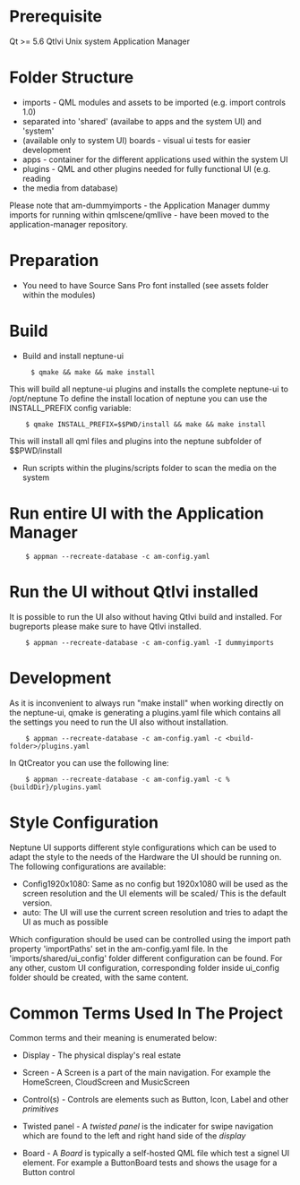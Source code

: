 # Prerequisite

Qt >= 5.6
QtIvi
Unix system
Application Manager

# Folder Structure

* imports - QML modules and assets to be imported (e.g. import controls 1.0)
* separated into 'shared' (availabe to apps and the system UI) and 'system'
* (available only to system UI) boards - visual ui tests for easier development
* apps - container for the different applications used within the system UI
* plugins - QML and other plugins needed for fully functional UI (e.g. reading
* the media from database)

Please note that am-dummyimports - the Application Manager dummy imports for running within
qmlscene/qmllive - have been moved to the application-manager repository.


# Preparation

* You need to have Source Sans Pro font installed (see assets folder within the modules)

# Build

* Build and install neptune-ui

        $ qmake && make && make install

This will build all neptune-ui plugins and installs the complete neptune-ui to /opt/neptune
To define the install location of neptune you can use the INSTALL_PREFIX config variable:

        $ qmake INSTALL_PREFIX=$$PWD/install && make && make install

This will install all qml files and plugins into the neptune subfolder of $$PWD/install

* Run scripts within the plugins/scripts folder to scan the media on the system

# Run entire UI with the Application Manager

        $ appman --recreate-database -c am-config.yaml

# Run the UI without QtIvi installed

It is possible to run the UI also without having QtIvi build and installed. For bugreports please make sure to have QtIvi installed.

        $ appman --recreate-database -c am-config.yaml -I dummyimports

# Development

As it is inconvenient to always run "make install" when working directly on the neptune-ui,
qmake is generating a plugins.yaml file which contains all the settings you need to run the
UI also without installation.

        $ appman --recreate-database -c am-config.yaml -c <build-folder>/plugins.yaml

In QtCreator you can use the following line:

        $ appman --recreate-database -c am-config.yaml -c %{buildDir}/plugins.yaml

# Style Configuration

Neptune UI supports different style configurations which can be used to adapt the style to the needs of the Hardware the UI should be running on.
The following configurations are available:

* Config1920x1080: Same as no config but 1920x1080 will be used as the screen resolution and the UI elements will be scaled/ This is the default version.
* auto: The UI will use the current screen resolution and tries to adapt the UI as much as possible

Which configuration should be used can be controlled using the import path property 'importPaths' set in the am-config.yaml file. In the 'imports/shared/ui_config' folder different configuration can be found. For any other, custom UI configuration, corresponding folder inside ui_config folder should be created, with the same content.

# Common Terms Used In The Project

Common terms and their meaning is enumerated below:

* Display - The physical display's real estate

* Screen - A Screen is a part of the main navigation. For example the HomeScreen, CloudScreen and MusicScreen

* Control(s) - Controls are elements such as Button, Icon, Label and other _primitives_

* Twisted panel - A _twisted panel_ is the indicater for swipe navigation which are found to the left and right hand side of the _display_

* Board - A _Board_ is typically a self-hosted QML file which test a signel UI element. For example a ButtonBoard tests and shows the usage for a Button control
